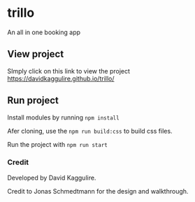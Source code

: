# trillo
An all in one booking app


## View project
SImply click on this link to view the project
https://davidkaggulire.github.io/trillo/

## Run project
Install modules by running `npm install`

Afer cloning, use the `npm run build:css` to build css files. 

Run the project with `npm run start`

### Credit
Developed by David Kaggulire.

Credit to Jonas Schmedtmann for the design and walkthrough.